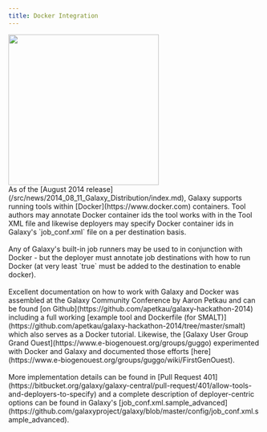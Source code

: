 ```yaml
---
title: Docker Integration
---
```


<div class='right'><a href='http://getgalaxy.org/'><img src="/src/images/Logos/DockerInGalaxyAnnotated.png" alt=" " width=300 /></a></div>
As of the [August 2014 release](/src/news/2014_08_11_Galaxy_Distribution/index.md), Galaxy supports running tools within [Docker](https://www.docker.com) containers. Tool authors may annotate Docker container ids the tool works with in the Tool XML file and likewise deployers may specify Docker container ids in Galaxy's `job_conf.xml` file on a per destination basis.
<br /><br />
Any of Galaxy's built-in job runners may be used to in conjunction with Docker - but the deployer must annotate job destinations with how to run Docker (at very least `<param id="docker_enabled">true</param>` must be added to the destination to enable docker).
<br /><br />
Excellent documentation on how to work with Galaxy and Docker was assembled at the Galaxy Community Conference by Aaron Petkau and can be found [on Github](https://github.com/apetkau/galaxy-hackathon-2014) including a full working [example tool and Dockerfile (for SMALT)](https://github.com/apetkau/galaxy-hackathon-2014/tree/master/smalt) which also serves as a Docker tutorial. Likewise, the [Galaxy User Group Grand Ouest](https://www.e-biogenouest.org/groups/guggo) experimented with Docker and Galaxy and documented those efforts [here](https://www.e-biogenouest.org/groups/guggo/wiki/FirstGenOuest).
<br /><br />
More implementation details can be found in [Pull Request 401](https://bitbucket.org/galaxy/galaxy-central/pull-request/401/allow-tools-and-deployers-to-specify) and a complete description of deployer-centric options can be found in Galaxy's [job_conf.xml.sample_advanced](https://github.com/galaxyproject/galaxy/blob/master/config/job_conf.xml.sample_advanced).
